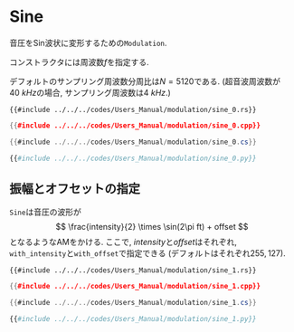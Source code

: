 # Sine

音圧をSin波状に変形するための`Modulation`.

コンストラクタには周波数$f$を指定する.

デフォルトのサンプリング周波数分周比は$N=5120$である.
(超音波周波数が$\SI{40}{kHz}$の場合, サンプリング周波数は$\SI{4}{kHz}$.)

```rust,edition2021
{{#include ../../../codes/Users_Manual/modulation/sine_0.rs}}
```

```cpp
{{#include ../../../codes/Users_Manual/modulation/sine_0.cpp}}
```

```cs
{{#include ../../../codes/Users_Manual/modulation/sine_0.cs}}
```

```python
{{#include ../../../codes/Users_Manual/modulation/sine_0.py}}
```

## 振幅とオフセットの指定

`Sine`は音圧の波形が
$$
    \frac{intensity}{2} \times \sin(2\pi ft) + offset
$$
となるようなAMをかける.
ここで, $intensity$と$offset$はそれぞれ, `with_intensity`と`with_offset`で指定できる (デフォルトはそれぞれ$255, 127$).

```rust,edition2021
{{#include ../../../codes/Users_Manual/modulation/sine_1.rs}}
```

```cpp
{{#include ../../../codes/Users_Manual/modulation/sine_1.cpp}}
```

```cs
{{#include ../../../codes/Users_Manual/modulation/sine_1.cs}}
```

```python
{{#include ../../../codes/Users_Manual/modulation/sine_1.py}}
```
